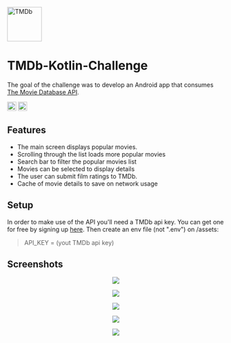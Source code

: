 <a href="https://www.themoviedb.org/documentation/api" title="TMDb"><img src="https://www.themoviedb.org/assets/2/v4/logos/v2/blue_square_2-d537fb228cf3ded904ef09b136fe3fec72548ebc1fea3fbbd1ad9e36364db38b.svg" alt="TMDb" width="80px"></a>
# TMDb-Kotlin-Challenge
The goal of the challenge was to develop an Android app that consumes <a href="https://www.themoviedb.org/documentation/api">The Movie Database API</a>.

<a href="https://kotlinlang.org/" title="Kotlin"><img src="https://github.com/get-icon/geticon/raw/master/icons/kotlin.svg" alt="Kotlin" width="21px" height="21px"></a>
<a href="https://developer.android.com/" title="Android"><img src="https://github.com/get-icon/geticon/raw/master/icons/android-icon.svg" alt="Android" width="21px" height="21px"></a>



## Features

- The main screen displays popular movies.
- Scrolling through the list loads more popular movies
- Search bar to filter the popular movies list
- Movies can be selected to display details
- The user can submit film ratings to TMDb.
- Cache of movie details to save on network usage

 ## Setup
 
 In order to make use of the API you'll need a TMDb api key. You can get one for free by signing up <a href="https://www.themoviedb.org/signup">here</a>.
 Then create an env file (not ".env") on /assets: 
> API_KEY = (yout TMDb api key)
 
 ## Screenshots

<p align='center'>
    <img src='./TMDb_Kotlin_Challenge_tour_resized.gif' </img>
</p>
<p align='center'>
    <img src='./scr1.png' </img>
</p>
<p align='center'>
    <img src='./scr2.png' </img>
</p>
<p align='center'>
    <img src='./scr3.png' </img>
</p>
<p align='center'>
    <img src='./scr4.png' </img>
</p>
